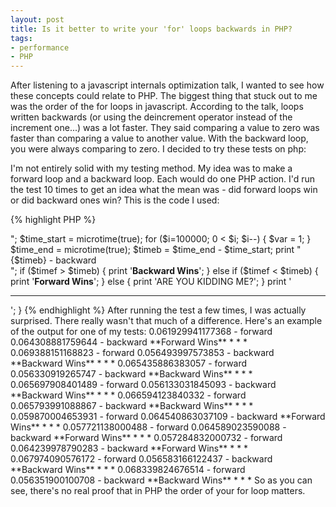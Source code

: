 ```yaml
---
layout: post
title: Is it better to write your 'for' loops backwards in PHP?
tags:
- performance
- PHP
---
```


After listening to a javascript internals optimization talk, I wanted to see how these concepts could relate to PHP.  The biggest thing that stuck out to me was the order of the for loops in javascript.  According to the talk, loops written backwards (or using the deincrement operator instead of the increment one...) was a lot faster.  They said comparing a value to zero was faster than comparing a value to another value.  With the backward loop, you were always comparing to zero.  I decided to try these tests on php:

I'm not entirely solid with my testing method.  My idea was to make a forward loop and a backward loop.  Each would do one PHP action.  I'd run the test 10 times to get an idea what the mean was - did forward loops win or did backward ones win?  This is the code I used:

{% highlight PHP %}
<?php
$var = 1;
 
for ($j=0; $j < 10; $j++) {
    $time_start = microtime(true);
    for ($i=0; $i < 100000; $i++) {
        $var = 1;
    }
    $time_end = microtime(true);
    $timef = $time_end - $time_start;
    print "{$timef} - forward<br />";
 
 
    $time_start = microtime(true);
    for ($i=100000; 0 < $i; $i--) {
        $var = 1;
    }
    $time_end = microtime(true);
    $timeb = $time_end - $time_start;
    print "{$timeb} - backward<br />";
 
 
    if ($timef > $timeb) {
        print '<strong>Backward Wins</strong>';
    }
    else if ($timef < $timeb) {
        print '<strong>Forward Wins</strong>';
    }
    else {
        print 'ARE YOU KIDDING ME?';
    }
    print '<br /><hr />';
}    
{% endhighlight %}

After running the test a few times, I was actually surprised.  There really wasn't that much of a difference.  Here's an example of the output for one of my tests:

    0.061929941177368 - forward
    0.064308881759644 - backward
    **Forward Wins**
    
    
    
    * * *
    
    0.069388151168823 - forward
    0.056493997573853 - backward
    **Backward Wins**
    
    
    * * *
    
    0.065435886383057 - forward
    0.056330919265747 - backward
    **Backward Wins**
    
    
    * * *
    
    0.065697908401489 - forward
    0.056133031845093 - backward
    **Backward Wins**
    
    
    * * *
    
    0.066594123840332 - forward
    0.065793991088867 - backward
    **Backward Wins**
    
    
    * * *
    
    0.059870004653931 - forward
    0.064540863037109 - backward
    **Forward Wins**
    
    
    * * *
    
    0.057721138000488 - forward
    0.064589023590088 - backward
    **Forward Wins**
    
    
    * * *
    
    0.057284832000732 - forward
    0.064239978790283 - backward
    **Forward Wins**
    
    
    * * *
    
    0.067974090576172 - forward
    0.056583166122437 - backward
    **Backward Wins**
    
    
    * * *
    
    0.068339824676514 - forward
    0.056351900100708 - backward
    **Backward Wins**
    
    
    * * *


So as you can see, there's no real proof that in PHP the order of your for loop matters.
